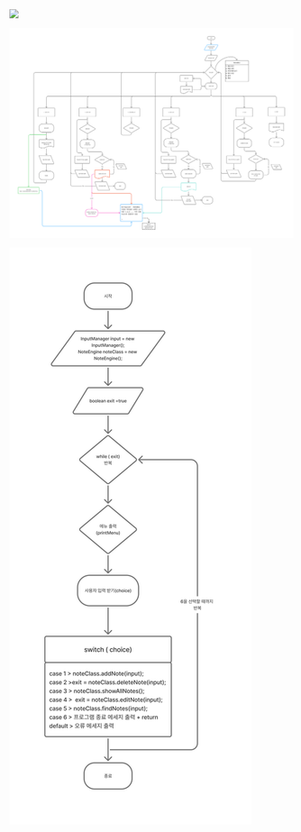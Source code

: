 

<a href="https://www.figma.com/board/vNSyyuUHtUQPNgd1VoVvOP/%EB%A9%94%EB%AA%A8%EC%9E%A5-%EB%A7%8C%EB%93%A4%EA%B8%B0?node-id=0-1&p=f&t=2HB61z5l71xCK05o-0">
  <img src="https://img.shields.io/badge/Figma-Link-333333?style=flat&logo=figma&logoColor=white" width="125" />
</a>

![메모장 만들기](Figma/메모장%20만들기.png)


![메인 알고리즘](Figma/메인%20알고리즘.png)





